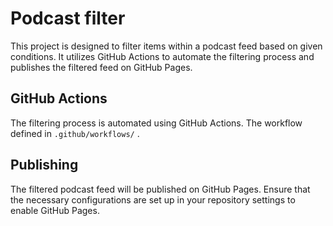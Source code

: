 # Podcast filter

This project is designed to filter items within a podcast feed based on given conditions.
It utilizes GitHub Actions to automate the filtering process and publishes the filtered feed on GitHub Pages.

## GitHub Actions

The filtering process is automated using GitHub Actions. The workflow defined in `.github/workflows/` .

## Publishing

The filtered podcast feed will be published on GitHub Pages. Ensure that the necessary configurations are set up in your repository settings to enable GitHub Pages.
